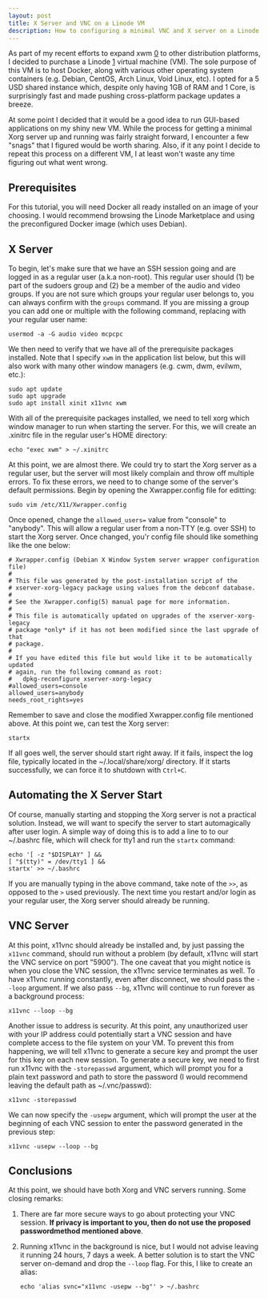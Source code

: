 ```yaml
---
layout: post
title: X Server and VNC on a Linode VM
description: How to configuring a minimal VNC and X server on a Linode virtual machine.
---
```


As part of my recent efforts to expand xwm [0] to other distribution
platforms, I decided to purchase a Linode [1] virtual machine (VM). The sole
purpose of this VM is to host Docker, along with various other operating
system containers (e.g. Debian, CentOS, Arch Linux, Void Linux, etc). I opted
for a 5 USD shared instance which, despite only having 1GB of RAM and 1 Core,
is surprisingly fast and made pushing cross-platform package updates a
breeze. 

At some point I decided that it would be a good idea to run GUI-based 
applications on my shiny new VM. While the process for getting a minimal Xorg 
server up and running was fairly straight forward, I encounter a few "snags" 
that I figured would be worth sharing. Also, if it any point I decide to repeat 
this process on a different VM, I at least won't waste any time figuring out 
what went wrong.

Prerequisites
-------------

For this tutorial, you will need Docker all ready installed on an image of
your choosing. I would recommend browsing the Linode Marketplace and using
the preconfigured Docker image (which uses Debian). 

X Server
--------

To begin, let's make sure that we have an SSH session going and are logged in as 
a regular user (a.k.a non-root). This regular user should (1) be part of the 
sudoers group and (2) be a member of the audio and video groups. If you are not 
sure which groups your regular user belongs to, you can always confirm with the 
`groups` command. If you are missing a group you can add one or multiple with the 
following command, replacing <username> with your regular user name:

    usermod -a -G audio video mcpcpc

We then need to verify that we have all of the prerequisite packages installed. 
Note that I specify `xwm` in the application list below, but this will also work 
with many other window managers (e.g. cwm, dwm, evilwm, etc.):

    sudo apt update
    sudo apt upgrade
    sudo apt install xinit x11vnc xwm

With all of the prerequisite packages installed, we need to tell xorg which 
window manager to run when starting the server. For this, we will create an 
.xinitrc file in the regular user's HOME directory: 

    echo "exec xwm" > ~/.xinitrc

At this point, we are almost there. We could try to start the Xorg server as a 
regular user, but the server will most likely complain and throw off multiple 
errors. To fix these errors, we need to to change some of the server's default
permissions. Begin by opening the Xwrapper.config file for editting:

    sudo vim /etc/X11/Xwrapper.config

Once opened, change the `allowed_users=` value from "console" to "anybody". This
will allow a regular user from a non-TTY (e.g. over SSH) to start the Xorg 
server. Once changed, you'r config file should like something like the one
below:

    # Xwrapper.config (Debian X Window System server wrapper configuration file)
    #
    # This file was generated by the post-installation script of the
    # xserver-xorg-legacy package using values from the debconf database.
    #
    # See the Xwrapper.config(5) manual page for more information.
    #
    # This file is automatically updated on upgrades of the xserver-xorg-legacy
    # package *only* if it has not been modified since the last upgrade of that
    # package.
    #
    # If you have edited this file but would like it to be automatically updated
    # again, run the following command as root:
    #   dpkg-reconfigure xserver-xorg-legacy
    #allowed_users=console
    allowed_users=anybody
    needs_root_rights=yes


Remember to save and close the modified Xwrapper.config file mentioned above. At 
this point we, can test the Xorg server:

    startx

If all goes well, the server should start right away.  If it fails, inspect the 
log file, typically located in the ~/.local/share/xorg/ directory. If it starts
successfully, we can force it to shutdown with `Ctrl+C`.

Automating the X Server Start
-----------------------------

Of course, manually starting and stopping the Xorg server is not a practical 
solution.  Instead, we will want to specify the server to start automagically
after user login. A simple way of doing this is to add a line to to our 
~/.bashrc file, which will check for tty1 and run the `startx` command:

    echo '[ -z "$DISPLAY" ] &&
    [ "$(tty)" = /dev/tty1 ] &&
    startx' >> ~/.bashrc

If you are manually typing in the above command, take note of the `>>`, as 
opposed to the `>` used previously. The next time you restart and/or login as 
your regular user, the Xorg server should already be running. 

VNC Server
----------

At this point, x11vnc should already be installed and, by just passing the 
`x11vnc` command, should run without a problem (by default, x11vnc will start
the VNC service on port "5900"). The one caveat that you might notice is when
you close the VNC session, the x11vnc service terminates as well. To have 
x11vnc running constantly, even after disconnect, we should pass the `--loop`
argument.  If we also pass `--bg`, x11vnc will continue to run forever as a 
background process:

    x11vnc --loop --bg

Another issue to address is security. At this point, any unauthorized user 
with your IP address could potentially start a VNC session and have complete
access to the file system on your VM. To prevent this from happening, we will 
tell x11vnc to generate a secure key and prompt the user for this key on each 
new session. To generate a secure key, we need to first run x11vnc with the 
`-storepasswd` argument, which will prompt you for a plain text password and 
path to store the password (I would recommend leaving the default path as 
~/.vnc/passwd):

    x11vnc -storepasswd

We can now specify the `-usepw` argument, which will prompt the user at
the beginning of each VNC session to enter the password generated in the
previous step:

    x11vnc -usepw --loop --bg

Conclusions
-----------

At this point, we should have both Xorg and VNC servers running. Some closing
remarks:

1.  There are far more secure ways to go about protecting your VNC session. **If
    privacy is important to you, then do not use the proposed passwordmethod
    mentioned above**.
2.  Running x11vnc in the background is nice, but I would not advise leaving it 
    running 24 hours, 7 days a week. A better solution is to start the VNC
    server on-demand and drop the `--loop` flag. For this, I like to create an
    alias:

        echo 'alias svnc="x11vnc -usepw --bg"' > ~/.bashrc

[0]: http://github.com/mcpcpc/xwm
[1]: https://www.linode.com/?r=0c625ecd8478eb827df57d2e2ffa095759d089ab
